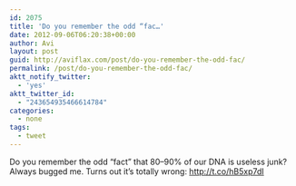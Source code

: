 ```yaml
---
id: 2075
title: 'Do you remember the odd “fac…'
date: 2012-09-06T06:20:38+00:00
author: Avi
layout: post
guid: http://aviflax.com/post/do-you-remember-the-odd-fac/
permalink: /post/do-you-remember-the-odd-fac/
aktt_notify_twitter:
  - 'yes'
aktt_twitter_id:
  - "243654935466614784"
categories:
  - none
tags:
  - tweet
---
```

Do you remember the odd “fact” that 80–90% of our DNA is useless junk? Always bugged me. Turns out it’s totally wrong: <a href="http://t.co/hB5xp7dI" rel="nofollow">http://t.co/hB5xp7dI</a>